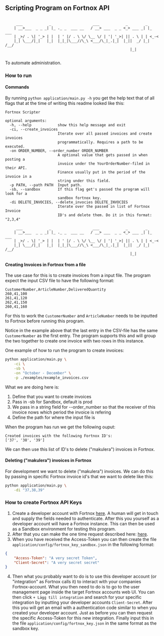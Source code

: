 ## Scripting Program on Fortnox API
```

	 ___            _                   ___            _        _      
	| __>___  _ _ _| |_ ._ _  ___ __   / __> ___  _ _ <_> ___ _| |_ ___
	| _>/ . \| '_> | |  | ' |/ . \ \/ \__ \/ | '| '_>| || . \ | | <_-<
	|_| \___/|_|   |_|  |_|_|\___//\_\ <___/\_|_.|_|  |_||  _/ |_| /__/
	                                                     |_|           


```
To automate administration.
### How to run
#### Commands
By running `python application/main.py -h` you get the help text that of all flags that at the time of writing this readme looked like this:

```
Fortnox Scripter

optional arguments:
  -h, --help            show this help message and exit
  -ci, --create_invoices
                        Iterate over all passed invoices and create invoices
                        programmatically. Requires a path to be executed.
  -on ORDER_NUMBER, --order_number ORDER_NUMBER
                        A optional value that gets passed in when posting a
                        invoice under the YourOrderNumber-filed in their API.
                        Finance usually put in the period of the invoice in a
                        string under this field.
  -p PATH, --path PATH  Input path.
  -sb, --sandbox        If this flag get's passed the program will look for a
                        sandbox fortnox key.
  -di DELETE_INVOCIES, --delete_invocies DELETE_INVOCIES
                        Iterate over the passed in list of Fortnox Invoice
                        ID's and delete them. Do it in this format: "2,3,4"

	 ___            _                   ___            _        _      
	| __>___  _ _ _| |_ ._ _  ___ __   / __> ___  _ _ <_> ___ _| |_ ___
	| _>/ . \| '_> | |  | ' |/ . \ \/ \__ \/ | '| '_>| || . \ | | <_-<
	|_| \___/|_|   |_|  |_|_|\___//\_\ <___/\_|_.|_|  |_||  _/ |_| /__/
	                                                     |_|           

```

#### Creating Invoices in Fortnox from a file
The use case for this is to create invoices from a input file. The program expect the input CSV file to have the following format:
```csv
CustomerNumber,ArticleNumber,DeliveredQuantity
260,41,100
261,41,120
262,41,150
260,41,160
```
For this to work the `CustomerNumber` and `ArticleNumber` needs to be inputted to Fortnox before running this program.

Notice in the example above that the last entry in the CSV-file has the same `CustomerNumber` as the first entry. The program supports this and will group the two together to create one invoice with two rows in this instance.

One example of how to run the program to create invoices:
```bash
python application/main.py \
	-ci \
	-sb \
	-on "October - December" \
	-p ./examples/example_invoices.csv
```
What we are doing here is:

1. Define that you want to create invoices
2. Pass in -sb for Sandbox, default is prod
3. We pass in a string field for --order_number so that the receiver of this invoice nows which period the invoice is refering
4. Define the path for where the input file is

When the program has run we get the following ouput:
```
Created invoices with the following Fortnox ID's:
['37', '38', '39']
```
We can then use this list of ID's to delete ("makulera") invoices in Fortnox.

#### Deleting ("makulera") invoices in Fortnox
For development we want to delete ("makulera") invoices. We can do this by passing in specific Fortnox invoice id's that we want to delete like this:

```bash
python application/main.py \
	-di "37,38,39"
```
### How to create Fortnox API Keys

1. Create a developer account with Fortnox [here](https://developer.fortnox.se/). A human will get in touch and supply the fields needed to authenticate. After this you yourself as a developer account will have a Fortnox instance. This can then be used as a Sandbox environment for testing this program.
2. After that you can make the one time request described here: [here](https://developer.fortnox.se/getting-started/).
3. When you have received the Access-Token you can then create the file `application/config/fortnox_key_sandbox.json` in the following format:
```json
{
	"Access-Token": "A very secret Token",
	"Client-Secret": "A very secret secret"
}
```
4. Then what you probably want to do is to use this developer account (or "integration" as Fortnox calls it) to interact with your companies Fortnox-account. What you then need to do is to go to the user management page inside the target Fortnox accounts web UI. You can then click `+ Lägg till integration` and search for your specific integration by inputting your developer accounts `Client-Secret`. After this you will get an email with a authentication code similar to when you created your developer account. Just as before you can then request the specific Access-Token for this new integration. Finally input this in the file `application/config/fortnox_key.json` in the same format as the sandbox key.
